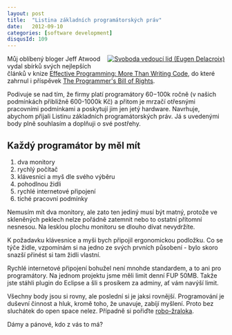 ```yaml
---
layout: post
title:  "Listina základních programátorských práv"
date:   2012-09-10
categories: [software development]
disqusId: 109
---
```

<div style="float: right; margin: 0 0 1em 1em; text-align: center;"><a href="http://en.wikipedia.org/wiki/File:Eug%C3%A8ne_Delacroix_-_La_libert%C3%A9_guidant_le_peuple.jpg"><img src="http://upload.wikimedia.org/wikipedia/commons/thumb/a/a7/Eug%C3%A8ne_Delacroix_-_La_libert%C3%A9_guidant_le_peuple.jpg/303px-Eug%C3%A8ne_Delacroix_-_La_libert%C3%A9_guidant_le_peuple.jpg" title="Svoboda vedoucí lid (Eugen Delacroix)" alt="Svoboda vedoucí lid (Eugen Delacroix)" /></a></div> Můj oblíbený bloger Jeff Atwood vydal sbírků svých nejlepších článků v knize <a href="http://amzn.to/NNRlhm">Effective Programming: More Than Writing Code</a>, do které zahrnul i příspěvek <a href="http://www.codinghorror.com/blog/2006/08/the-programmers-bill-of-rights.html">The Programmer's Bill of Rights</a>.

Podivuje se nad tím, že firmy platí programátory $60-$100k ročně (v našich podmínkách přibližně 600-1000k Kč) a přitom je mrzačí otřesnými pracovními podmínkami a poskytují jim jen jetý hardware. Navrhuje, abychom přijali Listinu základních programátorských práv. Já s uvedenými body plně souhlasím a doplňuji o své postřehy.
<!--more-->

Každý programátor by měl mít
------

1. dva monitory
2. rychlý počítač
3. klávesnici a myš dle svého výběru
4. pohodlnou židli
5. rychlé internetové připojení
6. tiché pracovní podmínky

Nemusím mít dva monitory, ale zato ten jediný musí být matný, protože ve skleněných peklech nelze pořádně zatemnit nebo to ostatní přítomní nesnesou. Na lesklou plochu monitoru se dlouho dívat nevydržíte.

K požadavku klávesnice a myši bych připojil ergonomickou podložku. Co se týče židle, vzpomínám si na jedno ze svých prvních působení - bylo skoro snazší přinést si tam židli vlastní.

Rychlé internetové připojení bohužel není mnohde standardem, a to ani pro programátory. Na jednom projektu jsme měli limit denní FUP 50MB. Takže jste stáhli plugin do Eclipse a šli s prosíkem za adminy, ať vám navýší limit.

Všechny body jsou si rovny, ale poslední si je jaksi rovnější. Programování je duševní činnost a hluk, kromě toho, že unavuje, zabíjí myšlení. Proto bez sluchátek do open space nelez. Případně si pořiďte <a href="http://dilbert.com/strips/comic/2012-01-09/">robo-žraloka</a>.

Dámy a pánové, kdo z vás to má?